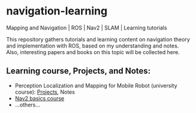 # navigation-learning
Mapping and Navigation | ROS | Nav2 | SLAM | Learning tutorials

This repository gathers tutorials and learning content on navigation theory and implementation with ROS, based on my understanding and notes.<br/>
Also, interesting papers and books on this topic will be collected here. 

## Learning course, Projects, and Notes: 
- Perception Localization and Mapping for Mobile Robot (university course): [Projects](https://github.com/AlePuglisi/perception-localization-mapping-projects), Notes
- [Nav2 basics course](https://github.com/AlePuglisi/navigation-learning/tree/main/nav2-course)
- ...others...

